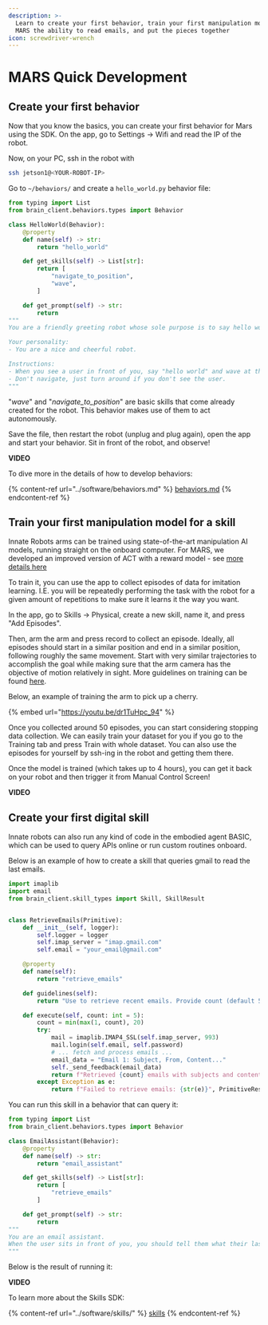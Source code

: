```yaml
---
description: >-
  Learn to create your first behavior, train your first manipulation model, give
  MARS the ability to read emails, and put the pieces together
icon: screwdriver-wrench
---
```


# MARS Quick Development

## Create your first behavior

Now that you know the basics, you can create your first behavior for Mars using the SDK. On the app, go to Settings -> Wifi and read the IP of the robot.



Now, on your PC, ssh in the robot with&#x20;

```bash
ssh jetson1@<YOUR-ROBOT-IP>
```





Go to `~/behaviors/` and create a `hello_world.py` behavior file:

```python
from typing import List
from brain_client.behaviors.types import Behavior

class HelloWorld(Behavior):
    @property
    def name(self) -> str:
        return "hello_world"

    def get_skills(self) -> List[str]:
        return [
            "navigate_to_position",
            "wave",
        ]

    def get_prompt(self) -> str:
        return 
"""
You are a friendly greeting robot whose sole purpose is to say hello world to the user!

Your personality:
- You are a nice and cheerful robot.

Instructions:
- When you see a user in front of you, say "hello world" and wave at the user.
- Don't navigate, just turn around if you don't see the user.
"""

```



"_wave_" and "_navigate\_to\_position_" are basic skills that come already created for the robot. This behavior makes use of them to act autonomously.



Save the file, then restart the robot (unplug and plug again), open the app and start your behavior. Sit in front of the robot, and observe!



**VIDEO**



To dive more in the details of how to develop behaviors:

{% content-ref url="../software/behaviors.md" %}
[behaviors.md](../software/behaviors.md)
{% endcontent-ref %}



## Train your first manipulation model for a skill

Innate Robots arms can be trained using state-of-the-art manipulation AI models, running straight on the onboard computer. For MARS, we developed an improved version of ACT with a reward model - see [more details here](https://innate.bot/tbd)



To train it, you can use the app to collect episodes of data for imitation learning. I.E. you will be repeatedly performing the task with the robot for a given amount of repetitions to make sure it learns it the way you want.



In the app, go to Skills -> Physical, create a new skill, name it, and press "Add Episodes".



Then, arm the arm and press record to collect an episode. Ideally, all episodes should start in a similar position and end in a similar position, following roughly the same movement. Start with very similar trajectories to accomplish the goal while making sure that the arm camera has the objective of motion relatively in sight. More guidelines on training can be found [here](https://innate.bot/tbd).



Below, an example of training the arm to pick up a cherry.



{% embed url="https://youtu.be/dr1TuHpc_94" %}



Once you collected around 50 episodes, you can start considering stopping data collection. We can easily train your dataset for you if you go to the Training tab and press Train with whole dataset. You can also use the episodes for yourself by ssh-ing in the robot and getting them there.



Once the model is trained (which takes up to 4 hours), you can get it back on your robot and then trigger it from Manual Control Screen!



**VIDEO**



## Create your first digital skill

Innate robots can also run any kind of code in the embodied agent BASIC, which can be used to query APIs online or run custom routines onboard.

Below is an example of how to create a skill that queries gmail to read the last emails.

```python
import imaplib
import email
from brain_client.skill_types import Skill, SkillResult


class RetrieveEmails(Primitive):
    def __init__(self, logger):
        self.logger = logger
        self.imap_server = "imap.gmail.com"
        self.email = "your_email@gmail.com"

    @property
    def name(self):
        return "retrieve_emails"

    def guidelines(self):
        return "Use to retrieve recent emails. Provide count (default 5). Returns subjects and content."

    def execute(self, count: int = 5):
        count = min(max(1, count), 20)
        try:
            mail = imaplib.IMAP4_SSL(self.imap_server, 993)
            mail.login(self.email, self.password)
            # ... fetch and process emails ...
            email_data = "Email 1: Subject, From, Content..."
            self._send_feedback(email_data)
            return f"Retrieved {count} emails with subjects and content", PrimitiveResult.SUCCESS
        except Exception as e:
            return f"Failed to retrieve emails: {str(e)}", PrimitiveResult.FAILURE

```



You can run this skill in a behavior that can query it:



```python
from typing import List
from brain_client.behaviors.types import Behavior

class EmailAssistant(Behavior):
    @property
    def name(self) -> str:
        return "email_assistant"

    def get_skills(self) -> List[str]:
        return [
            "retrieve_emails"
        ]

    def get_prompt(self) -> str:
        return 
"""
You are an email assistant. 
When the user sits in front of you, you should tell them what their last email is
"""

```



Below is the result of running it:

**VIDEO**



To learn more about the Skills SDK:

{% content-ref url="../software/skills/" %}
[skills](../software/skills/)
{% endcontent-ref %}

